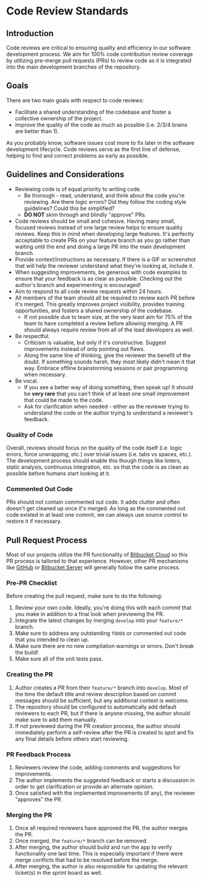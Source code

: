 # Code Review Standards

## Introduction

Code reviews are critical to ensuring quality and efficiency in our software development process. We aim for 100% code contribution review coverage by utilizing pre-merge pull requests (PRs) to review code as it is integrated into the main development branches of the repository.

## Goals

There are two main goals with respect to code reviews:

* Facilitate a shared understanding of the codebase and foster a collective ownership of the project.
* Improve the quality of the code as much as possible (i.e. 2/3/4 brains are better than 1).

As you probably know, software issues cost more to fix later in the software development lifecycle. Code reviews serve as the first line of defense, helping to find and correct problems as early as possible.

## Guidelines and Considerations

* Reviewing code is of equal priority to writing code.
    * Be thorough - read, understand, and think about the code you're reviewing. Are there logic errors? Did they follow the coding style guidelines? Could this be simplified?
    * **DO NOT** skim through and blindly "approve" PRs.
* Code reviews should be small and cohesive. Having many small, focused reviews instead of one large review helps to ensure quality reviews. Keep this in mind when developing large features. It's perfectly acceptable to create PRs on your feature branch as you go rather than waiting until the end and doing a large PR into the main development branch.
* Provide context/instructions as necessary. If there is a GIF or screenshot that will help the reviewer understand what they're looking at, include it.
* When suggesting improvements, be generous with code examples to ensure that your feedback is as clear as possible. Checking out the author's branch and experimenting is encouraged!
* Aim to respond to all code review requests within 24 hours.
* All members of the team should all be required to review each PR before it's merged. This greatly improves project visibility, provides training opportunities, and fosters a shared ownership of the codebase.
    * If not possible due to team size, at the very least aim for 75% of the team to have completed a review before allowing merging. A PR should always require review from all of the lead developers as well.
* Be respectful.
    * Criticism is valuable, but only if it's constructive. Suggest improvements instead of only pointing out flaws.
    * Along the same line of thinking, give the reviewer the benefit of the doubt. If something sounds harsh, they most likely didn't mean it that way. Embrace offline brainstorming sessions or pair programming when necessary.
* Be vocal.
    * If you see a better way of doing something, then speak up! It should be **very rare** that you can't think of at least one small improvement that could be made to the code.
    * Ask for clarification when needed - either as the reviewer trying to understand the code or the author trying to understand a reviewer's feedback.

### Quality of Code

Overall, reviews should focus on the quality of the code itself (i.e. logic errors, force unwrapping, etc.) over trivial issues (i.e. tabs vs spaces, etc.). The development process should enable this though things like linters, static analysis, continuous integration, etc. so that the code is as clean as possible before humans start looking at it.

### Commented Out Code

PRs should not contain commented out code. It adds clutter and often doesn't get cleaned up once it's merged. As long as the commented out code existed in at least one commit, we can always use source control to restore it if necessary.

## Pull Request Process

Most of our projects utilize the PR functionality of [Bitbucket Cloud](https://bitbucket.org/) so this PR process is tailored to that experience. However, other PR mechanisms like [GitHub](https://github.com/) or [Bitbucket Server](https://www.atlassian.com/software/bitbucket/server) will generally follow the same process.

### Pre-PR Checklist

Before creating the pull request, make sure to do the following:

1. Review your own code. Ideally, you're doing this with each commit that you make in addition to a final look when previewing the PR.
2. Integrate the latest changes by merging `develop` into your `feature/*` branch.
3. Make sure to address any outstanding `TODO`s or commented out code that you intended to clean up.
4. Make sure there are no new compilation warnings or errors. Don't break the build!
5. Make sure all of the unit tests pass.

### Creating the PR

1. Author creates a PR from their `feature/*` branch into `develop`. Most of the time the default title and review description based on commit messages should be sufficient, but any additional context is welcome.
2. The repository should be configured to automatically add default reviewers to each PR, but if there is anyone missing, the author should make sure to add them manually.
3. If not previewed during the PR creation process, the author should immediately perform a self-review after the PR is created to spot and fix any final details before others start reviewing.

### PR Feedback Process

1. Reviewers review the code, adding comments and suggestions for improvements.
2. The author implements the suggested feedback or starts a discussion in order to get clarification or provide an alternate opinion.
3. Once satisfied with the implemented improvements (if any), the reviewer "approves" the PR.

### Merging the PR

1. Once all required reviewers have approved the PR, the author merges the PR.
2. Once merged, the `feature/*` branch can be removed.
3. After merging, the author should build and run the app to verify functionality one last time. This is especially important if there were merge conflicts that had to be resolved before the merge.
4. After merging, the author is also responsible for updating the relevant ticket(s) in the sprint board as well.
